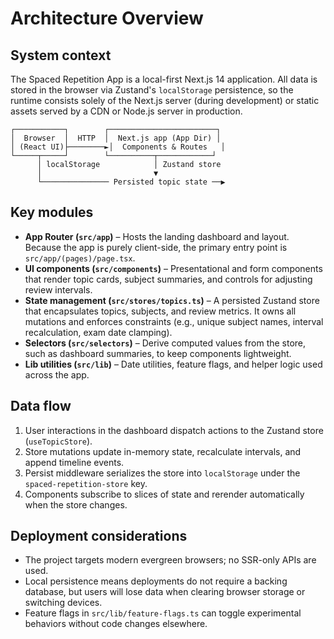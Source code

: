 # Architecture Overview

## System context

The Spaced Repetition App is a local-first Next.js 14 application. All data is stored in the browser via Zustand's `localStorage` persistence, so the runtime consists solely of the Next.js server (during development) or static assets served by a CDN or Node.js server in production.

```
┌───────────┐        ┌────────────────────────┐
│  Browser  │  HTTP  │  Next.js app (App Dir) │
│ (React UI)├────────►│  Components & Routes   │
└─────┬─────┘        └──────────┬────────────┘
      │ localStorage            │ Zustand store
      │                         ▼
      └─────────────── Persisted topic state ──▶
```

## Key modules

- **App Router (`src/app`)** – Hosts the landing dashboard and layout. Because the app is purely client-side, the primary entry point is `src/app/(pages)/page.tsx`.
- **UI components (`src/components`)** – Presentational and form components that render topic cards, subject summaries, and controls for adjusting review intervals.
- **State management (`src/stores/topics.ts`)** – A persisted Zustand store that encapsulates topics, subjects, and review metrics. It owns all mutations and enforces constraints (e.g., unique subject names, interval recalculation, exam date clamping).
- **Selectors (`src/selectors`)** – Derive computed values from the store, such as dashboard summaries, to keep components lightweight.
- **Lib utilities (`src/lib`)** – Date utilities, feature flags, and helper logic used across the app.

## Data flow

1. User interactions in the dashboard dispatch actions to the Zustand store (`useTopicStore`).
2. Store mutations update in-memory state, recalculate intervals, and append timeline events.
3. Persist middleware serializes the store into `localStorage` under the `spaced-repetition-store` key.
4. Components subscribe to slices of state and rerender automatically when the store changes.

## Deployment considerations

- The project targets modern evergreen browsers; no SSR-only APIs are used.
- Local persistence means deployments do not require a backing database, but users will lose data when clearing browser storage or switching devices.
- Feature flags in `src/lib/feature-flags.ts` can toggle experimental behaviors without code changes elsewhere.
